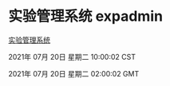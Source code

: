 # 实验管理系统 expadmin
[实验管理系统](http://59.174.26.185:56808/expadmin-782313d2-e1b1-4ea7-932e-3a55e6a1a4d0/)

2021年 07月 20日 星期二 10:00:02 CST

2021年 07月 20日 星期二 02:00:02 GMT
